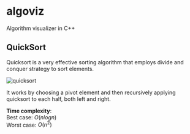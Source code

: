 # algoviz
Algorithm visualizer in C++

## QuickSort

Quicksort is a very effective sorting algorithm that employs divide and conquer strategy to sort elements.

![quicksort](https://github.com/user-attachments/assets/aa0d2cb2-7f20-434b-be8a-dd13c1b2380a)

It works by choosing a pivot element and then recursively applying quicksort to each half, both left and right. 

**Time complexity**:\
Best case: $O(nlogn)$ \
Worst case: $O(n^2)$ 
